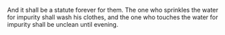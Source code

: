And it shall be a statute forever for them. The one who sprinkles the water for impurity shall wash his clothes, and the one who touches the water for impurity shall be unclean until evening.
